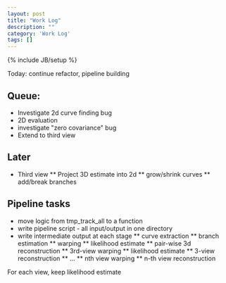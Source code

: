 ```yaml
---
layout: post
title: "Work Log"
description: ""
category: 'Work Log'
tags: []
---
```

{% include JB/setup %}

Today: continue refactor, pipeline building

Queue:
-----------

* Investigate 2d curve finding bug
* 2D evaluation
* investigate "zero covariance" bug
* Extend to third view

Later
--------- 

* Third view
** Project 3D estimate into 2d
** grow/shrink curves
** add/break branches


Pipeline tasks
---------------
* move logic from tmp_track_all to a function
* write pipeline script - all input/output in one directory
* write intermediate output at each stage
** curve extraction
** branch estimation
** warping
** likelihood estimate
** pair-wise 3d reconstruction
** 3rd-view warping
** likelihood estimate
** 3-view reconstruction
** ...
** nth view warping
** n-th view reconstruction

For each view, keep likelihood estimate
